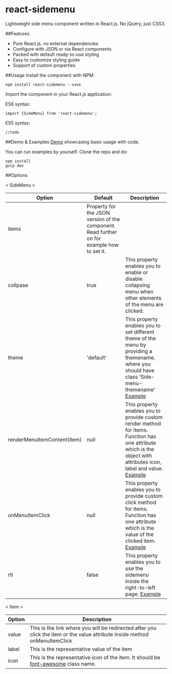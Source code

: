# react-sidemenu

Lightweight side menu component written in React.js. No jQuery, just CSS3.

##Features
 - Pure React.js, no external dependencies
 - Configure with JSON or via React components
 - Packed with default ready-to-use styling
 - Easy to customize styling guide
 - Support of custom properties

##Usage
Install the component with NPM:

    npm install react-sidemenu --save
Import the component in your React.js application:

ES6 syntax:

    import {SideMenu} from 'react-sidemenu';
ES5 syntax:

    //todo

##Demo & Examples
[Demo](http://react-sidemenu-demo.herokuapp.com/) showcasing basic usage with code.

You can run examples by yourself. Clone the repo and do:

    npm install
    gulp dev

##Options

< SideMenu >

|**Option**|**Default**|**Description**|
| --- | --- | --- |
| items | Property for the JSON version of the component. Read further on for example how to set it. | |
| collpase | true | This property enables you to enable or disable collapsing menu when other elements of the menu are clicked. |
| theme | 'default' | This property enables you to set different theme of the menu by providing a themename, where you should have class 'Side-menu-themename' [Example](react-sidemenu.demo.com/#custom-theme)  |
| renderMenuItemContent(item) | null | This property enables you to provide custom render method for items. Function has one attribute which is the object with attributes icon, label and value. [Example](react-sidemenu.demo.com/#custom-render)|
| onMenuItemClick | null | This property enables you to provide custom click method for items. Function has one attribute which is the value of the clicked item. [Example](react-sidemenu.demo.com/#custom-click) |
| rtl | false | This property enables you to use the sidemenu inside the right-to-left page. [Example](react-sidemenu.demo.com/#rtl) |

< Item >

|**Option**|**Description**|
| --- | --- |
| value | This is the link where you will be redirected after you click the item or the value attribute inside method onMenuItemClick |
| label | This is the representative value of the item |
| icon | This is the representative icon of the item. It should be [font-awesome](http://fontawesome.io/)  class name.
